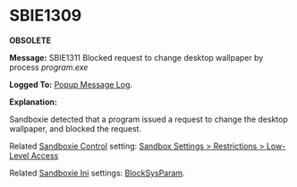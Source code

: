 # SBIE1309

**OBSOLETE**

**Message:** SBIE1311 Blocked request to change desktop wallpaper by process _program.exe_

**Logged To:** [Popup Message Log](PopupMessageLog.md).

**Explanation:**

Sandboxie detected that a program issued a request to change the desktop wallpaper, and blocked the request.

Related [Sandboxie Control](SandboxieControl.md) setting: [Sandbox Settings > Restrictions > Low-Level Access](RestrictionsSettings.md#low-level-access--removed)

Related [Sandboxie Ini](SandboxieIni.md) settings: [BlockSysParam](BlockSysParam.md).
